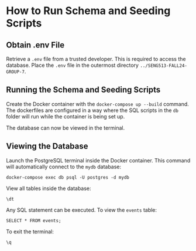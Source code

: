 # How to Run Schema and Seeding Scripts

## Obtain .env File
Retrieve a ```.env``` file from a trusted developer. This is required to access the database. Place the ```.env``` file in the outermost directory ```../SENG513-FALL24-GROUP-7```.

## Running the Schema and Seeding Scripts
Create the Docker container with the ```docker-compose up --build``` command. The dockerfiles are configured in a way where the SQL scripts in the ```db``` folder will run while the container is being set up.

The database can now be viewed in the terminal.

## Viewing the Database
Launch the PostgreSQL terminal inside the Docker container. This command will automatically connect to the ```mydb``` database:
```
docker-compose exec db psql -U postgres -d mydb
```

View all tables inside the database:
```
\dt
```

Any SQL statement can be executed. To view the ```events``` table:
```
SELECT * FROM events;
```

To exit the terminal:
```
\q
```


